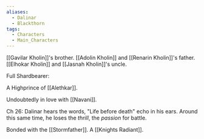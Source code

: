 ```yaml
---
aliases:
  - Dalinar
  - Blackthorn
tags:
  - Characters
  - Main_Characters
---
```

[[Gavilar Kholin]]'s brother.
[[Adolin Kholin]] and [[Renarin Kholin]]'s father.
[[Elhokar Kholin]] and [[Jasnah Kholin]]'s uncle.

Full Shardbearer:

A Highprince of [[Alethkar]].

Undoubtedly in love with [[Navani]].

Ch 26: Dalinar hears the words, "Life before death" echo in his ears. Around this same time, he loses the *thrill*, the *passion* for battle.

Bonded with the [[Stormfather]].
A [[Knights Radiant]].